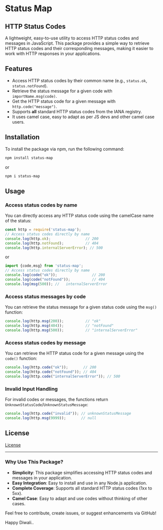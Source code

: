 
# Status Map

## HTTP Status Codes

A lightweight, easy-to-use utility to access HTTP status codes and messages in JavaScript. This package provides a simple way to retrieve HTTP status codes and their corresponding messages, making it easier to work with HTTP responses in your applications. 

## Features

- Access HTTP status codes by their common name (e.g., `status.ok`, `status.notFound`).
- Retrieve the status message for a given code with `importName.msg(code)`.
- Get the HTTP status code for a given message with `http.code("message")`.
- Supports **all** standard HTTP status codes from the IANA registry.
- It uses camel case, easy to adapt as per JS devs and other camel case users.

## Installation

To install the package via npm, run the following command:

```bash
npm install status-map
```
or
```bash
npm i status-map
```

## Usage

### Access status codes by name

You can directly access any HTTP status code using the camelCase name of the status:

```js
const http = require('status-map');
// Access status codes directly by name
console.log(http.ok);                // 200
console.log(http.notFound);          // 404
console.log(http.internalServerError); // 500
```

or 

```js
import {code,msg} from 'status-map';
// Access status codes directly by name
console.log(code("ok"));                // 200
console.log(code("notFound"));          // 404
console.log(msg(500)); //   internalServerError
```

### Access status messages by code

You can retrieve the status message for a given status code using the `msg()` function:

```js
console.log(http.msg(200));          // "ok"
console.log(http.msg(404));          // "notFound"
console.log(http.msg(500));          // "internalServerError"
```

### Access status codes by message

You can retrieve the HTTP status code for a given message using the `code()` function:

```js
console.log(http.code("ok"));       // 200
console.log(http.code("notFound")); // 404
console.log(http.code("internalServerError")); // 500
```

### Invalid Input Handling

For invalid codes or messages, the functions return `UnknownStatusCode`/`UnknownStatusMessage`:

```js
console.log(http.code("invalid")); // unknownStatusMessage
console.log(http.msg(9999));       // null
```

## License

[License](LICENSE)

<hr />

### Why Use This Package?

* **Simplicity**: This package simplifies accessing HTTP status codes and messages in your application.
* **Easy Integration**: Easy to install and use in any Node.js application.
* **Complete Coverage**: Supports all standard HTTP status codes (1xx to 5xx).
* **Camel Case**: Easy to adapt and use codes without thinking of other cases.
  
Feel free to contribute, create issues, or suggest enhancements via GitHub!

Happy Diwali..


